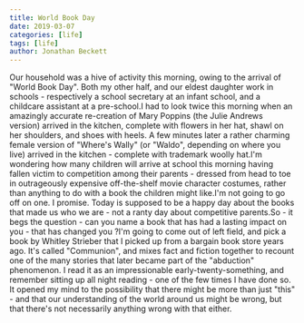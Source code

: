 ```yaml
---
title: World Book Day
date: 2019-03-07
categories: [life]
tags: [life]
author: Jonathan Beckett
---
```


Our household was a hive of activity this morning, owing to the arrival of "World Book Day". Both my other half, and our eldest daughter work in schools - respectively a school secretary at an infant school, and a childcare assistant at a pre-school.I had to look twice this morning when an amazingly accurate re-creation of Mary Poppins (the Julie Andrews version) arrived in the kitchen, complete with flowers in her hat, shawl on her shoulders, and shoes with heels. A few minutes later a rather charming female version of "Where's Wally" (or "Waldo", depending on where you live) arrived in the kitchen - complete with trademark woolly hat.I'm wondering how many children will arrive at school this morning having fallen victim to competition among their parents - dressed from head to toe in outrageously expensive off-the-shelf movie character costumes, rather than anything to do with a book the children might like.I'm not going to go off on one. I promise. Today is supposed to be a happy day about the books that made us who we are - not a ranty day about competitive parents.So - it begs the question - can you name a book that has had a lasting impact on you - that has changed you ?I'm going to come out of left field, and pick a book by Whitley Strieber that I picked up from a bargain book store years ago. It's called "Communion", and mixes fact and fiction together to recount one of the many stories that later became part of the "abduction" phenomenon. I read it as an impressionable early-twenty-something, and remember sitting up all night reading - one of the few times I have done so. It opened my mind to the possibility that there might be more than just "this" - and that our understanding of the world around us might be wrong, but that there's not necessarily anything wrong with that either.